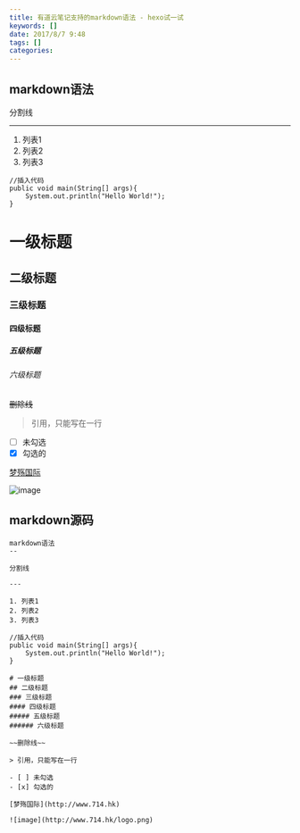 ```yaml
---
title: 有道云笔记支持的markdown语法 - hexo试一试
keywords: []
date: 2017/8/7 9:48
tags: []
categories:
---
```


markdown语法
--

分割线

---

1. 列表1
2. 列表2
3. 列表3

```
//插入代码
public void main(String[] args){
    System.out.println("Hello World!");
}
```

# 一级标题
## 二级标题
### 三级标题
#### 四级标题
##### 五级标题
###### 六级标题

~~删除线~~

> 引用，只能写在一行

- [ ] 未勾选
- [x] 勾选的

[梦殇国际](http://www.714.hk)

![image](http://www.714.hk/logo.png)

markdown源码
--
<!--more-->
```
markdown语法
--

分割线

---

1. 列表1
2. 列表2
3. 列表3

//插入代码
public void main(String[] args){
    System.out.println("Hello World!");
}

# 一级标题
## 二级标题
### 三级标题
#### 四级标题
##### 五级标题
###### 六级标题

~~删除线~~

> 引用，只能写在一行

- [ ] 未勾选
- [x] 勾选的

[梦殇国际](http://www.714.hk)

![image](http://www.714.hk/logo.png)
```